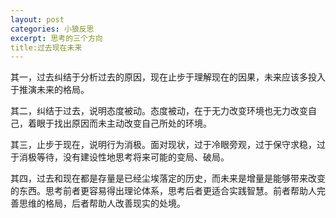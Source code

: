 ```yaml
---
layout: post
categories: 小狼反思
excerpt: 思考的三个方向
title:过去现在未来
---
```


其一，过去纠结于分析过去的原因，现在止步于理解现在的因果，未来应该多投入于推演未来的格局。

其二，纠结于过去，说明态度被动。态度被动，在于无力改变环境也无力改变自己，着眼于找出原因而未主动改变自己所处的环境。

其三，止步于现在，说明行为消极。面对现状，过于冷眼旁观，过于保守求稳，过于消极等待，没有建设性地思考将来可能的变局、破局。

其四，过去和现在都是存量是已经尘埃落定的历史，而未来是增量是能够带来改变的东西。思考前者更容易得出理论体系，思考后者更适合实践智慧。前者帮助人完善思维的格局，后者帮助人改善现实的处境。